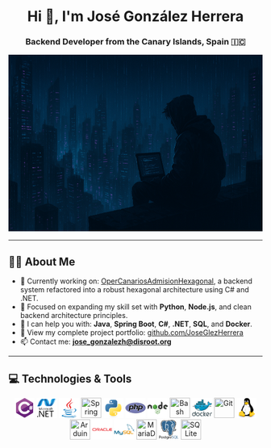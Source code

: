 <h1 align="center">Hi 👋, I'm José González Herrera</h1>
<h3 align="center">Backend Developer from the Canary Islands, Spain 🇮🇨</h3>

<p align="center">
  <img src="https://github.com/JoseGlezHerrera/JoseGlezHerrera/blob/main/imagenbanner.png" width="800" height="350" alt="Banner"/>
</p>

---

## 👨‍💻 About Me

- 🔭 Currently working on: [OperCanariosAdmisionHexagonal](https://github.com/JoseGlezHerrera/OperCanariosAdmisionHexagonal), a backend system refactored into a robust hexagonal architecture using C# and .NET.
- 🌱 Focused on expanding my skill set with **Python**, **Node.js**, and clean backend architecture principles.
- 💬 I can help you with: **Java**, **Spring Boot**, **C#**, **.NET**, **SQL**, and **Docker**.
- 📂 View my complete project portfolio: [github.com/JoseGlezHerrera](https://github.com/JoseGlezHerrera)
- 📫 Contact me: **jose_gonzalezh@disroot.org**

---

## 💻 Technologies & Tools

<p align="center">
  <a href="https://learn.microsoft.com/en-us/dotnet/csharp/"><img src="https://raw.githubusercontent.com/devicons/devicon/master/icons/csharp/csharp-original.svg" width="40" height="40" title="C#"/></a>
  <a href="https://dotnet.microsoft.com/"><img src="https://raw.githubusercontent.com/devicons/devicon/master/icons/dot-net/dot-net-original-wordmark.svg" width="40" height="40" title=".NET"/></a>
  <a href="https://www.java.com/"><img src="https://raw.githubusercontent.com/devicons/devicon/master/icons/java/java-original.svg" width="40" height="40" title="Java"/></a>
  <a href="https://spring.io/"><img src="https://www.vectorlogo.zone/logos/springio/springio-icon.svg" width="40" height="40" title="Spring"/></a>
  <a href="https://www.python.org/"><img src="https://raw.githubusercontent.com/devicons/devicon/master/icons/python/python-original.svg" width="40" height="40" title="Python"/></a>
  <a href="https://www.php.net/"><img src="https://raw.githubusercontent.com/devicons/devicon/master/icons/php/php-original.svg" width="40" height="40" title="PHP"/></a>
  <a href="https://nodejs.org/"><img src="https://raw.githubusercontent.com/devicons/devicon/master/icons/nodejs/nodejs-original-wordmark.svg" width="40" height="40" title="Node.js"/></a>
  <a href="https://www.gnu.org/software/bash/"><img src="https://www.vectorlogo.zone/logos/gnu_bash/gnu_bash-icon.svg" width="40" height="40" title="Bash"/></a>
  <a href="https://www.docker.com/"><img src="https://raw.githubusercontent.com/devicons/devicon/master/icons/docker/docker-original-wordmark.svg" width="40" height="40" title="Docker"/></a>
  <a href="https://git-scm.com/"><img src="https://www.vectorlogo.zone/logos/git-scm/git-scm-icon.svg" width="40" height="40" title="Git"/></a>
  <a href="https://www.linux.org/"><img src="https://raw.githubusercontent.com/devicons/devicon/master/icons/linux/linux-original.svg" width="40" height="40" title="Linux"/></a>
  <a href="https://www.arduino.cc/"><img src="https://cdn.worldvectorlogo.com/logos/arduino-1.svg" width="40" height="40" title="Arduino"/></a>
  <a href="https://www.oracle.com/"><img src="https://raw.githubusercontent.com/devicons/devicon/master/icons/oracle/oracle-original.svg" width="40" height="40" title="Oracle"/></a>
  <a href="https://www.mysql.com/"><img src="https://raw.githubusercontent.com/devicons/devicon/master/icons/mysql/mysql-original-wordmark.svg" width="40" height="40" title="MySQL"/></a>
  <a href="https://mariadb.org/"><img src="https://www.vectorlogo.zone/logos/mariadb/mariadb-icon.svg" width="40" height="40" title="MariaDB"/></a>
  <a href="https://www.postgresql.org/"><img src="https://raw.githubusercontent.com/devicons/devicon/master/icons/postgresql/postgresql-original-wordmark.svg" width="40" height="40" title="PostgreSQL"/></a>
  <a href="https://www.sqlite.org/"><img src="https://www.vectorlogo.zone/logos/sqlite/sqlite-icon.svg" width="40" height="40" title="SQLite"/></a>
</p>
